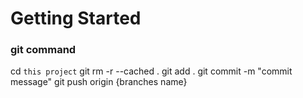 # Getting Started

### git command
cd `this project`
git rm -r --cached .
git add .
git commit -m "commit message"
git push origin {branches name}

